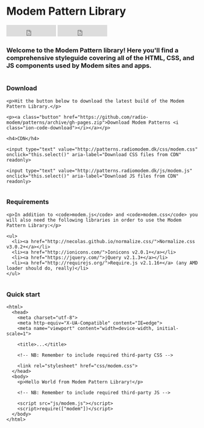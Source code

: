 <h1 class="u-text-center">Modem Pattern Library</h1>

<div class="u-text-center">
  <iframe src="https://ghbtns.com/github-btn.html?user=radio-modem&repo=patterns&type=star&count=true&size=large" frameborder="0" scrolling="0" width="130px" height="30px"></iframe>
  <iframe src="https://ghbtns.com/github-btn.html?user=radio-modem&repo=patterns&type=fork&count=true&size=large" frameborder="0" scrolling="0" width="130px" height="30px"></iframe>
</div>

<h3 class="u-text-center">Welcome to the Modem Pattern library! Here you'll find a comprehensive styleguide covering all of the HTML, CSS, and JS components used by Modem sites and apps.</h3>

<div class="row">
  <div class="column">
    <h3>Download</h3>

    <p>Hit the button below to download the latest build of the Modem Pattern Library.</p>

    <p><a class="button" href="https://github.com/radio-modem/patterns/archive/gh-pages.zip">Download Modem Patterns <i class="ion-code-download"></i></a></p>

    <h4>CDN</h4>

    <input type="text" value="http://patterns.radiomodem.dk/css/modem.css" onclick="this.select()" aria-label="Download CSS files from CDN" readonly>

    <input type="text" value="http://patterns.radiomodem.dk/js/modem.js" onclick="this.select()" aria-label="Download JS files from CDN" readonly>
  </div>

  <div class="column">
    <h3>Requirements</h3>

    <p>In addition to <code>modem.js</code> and <code>modem.css</code> you will also need the following libraries in order to use the Modem Pattern Library:</p>

    <ul>
      <li><a href="http://necolas.github.io/normalize.css/">Normalize.css v3.0.2+</a></li>
      <li><a href="http://ionicons.com/">Ionicons v2.0.1+</a></li>
      <li><a href="https://jquery.com/">jQuery v2.1.3+</a></li>
      <li><a href="http://requirejs.org/">Require.js v2.1.16+</a> (any AMD loader should do, really)</li>
    </ul>
  </div>
</div>

<h3>Quick start</h3>

```
<html>
  <head>
    <meta charset="utf-8">
    <meta http-equiv="X-UA-Compatible" content="IE=edge">
    <meta name="viewport" content="width=device-width, initial-scale=1">

    <title>...</title>

    <!-- NB: Remember to include required third-party CSS -->

    <link rel="stylesheet" href="css/modem.css">
  </head>
  <body>
    <p>Hello World from Modem Pattern Library!</p>

    <!-- NB: Remember to include required third-party JS -->

    <script src="js/modem.js"></script>
    <script>require(["modem"])</script>
  </body>
</html>
```
